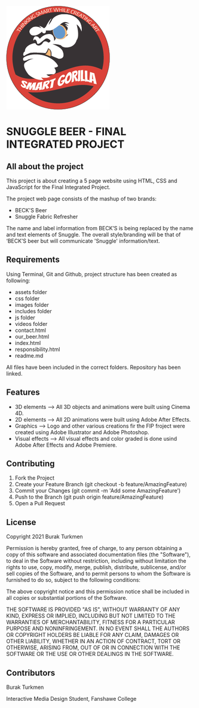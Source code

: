 ![Logo](https://github.com/trieucool274/Do_T_Group10_Bootcamp/blob/main/bootcamp/images/videoLogo.png)

# SNUGGLE BEER - FINAL INTEGRATED PROJECT

## All about the project
This project is about creating a 5 page website using HTML, CSS and JavaScript for the Final Integrated Project.

The project web page consists of the mashup of two brands:
- BECK'S Beer
- Snuggle Fabric Refresher

The name and label information from BECK’S is being replaced by the name and text elements of Snuggle.
The overall style/branding will be that of ‘BECK’S beer but will communicate 'Snuggle' information/text.

## Requirements
Using Terminal, Git and Github, project structure has been created as following:

- assets folder
- css folder
- images folder
- includes folder
- js folder
- videos folder
- contact.html
- our_beer.html
- index.html
- responsibility.html
- readme.md

All files have been included in the correct folders.
Repository has been linked.

## Features
- 3D elements --> All 3D objects and animations were built using Cinema 4D.
- 2D elements --> All 2D animations were built using Adobe After Effects.
- Graphics --> Logo and other various creations fir the FIP froject were created using Adobe Illustrator and Adobe Photoshop.
- Visual effects --> All visual effects and color graded is done usind Adobe After Effects and Adobe Premiere.

## Contributing
1. Fork the Project
2. Create your Feature Branch (git checkout -b feature/AmazingFeature)
3. Commit your Changes (git commit -m 'Add some AmazingFeature')
4. Push to the Branch (git push origin feature/AmazingFeature)
5. Open a Pull Request

## License
Copyright 2021 Burak Turkmen

Permission is hereby granted, free of charge, to any person obtaining a copy of this software and associated documentation files (the "Software"), to deal in the Software without restriction, including without limitation the rights to use, copy, modify, merge, publish, distribute, sublicense, and/or sell copies of the Software, and to permit persons to whom the Software is furnished to do so, subject to the following conditions:

The above copyright notice and this permission notice shall be included in all copies or substantial portions of the Software.

THE SOFTWARE IS PROVIDED "AS IS", WITHOUT WARRANTY OF ANY KIND, EXPRESS OR IMPLIED, INCLUDING BUT NOT LIMITED TO THE WARRANTIES OF MERCHANTABILITY, FITNESS FOR A PARTICULAR PURPOSE AND NONINFRINGEMENT. IN NO EVENT SHALL THE AUTHORS OR COPYRIGHT HOLDERS BE LIABLE FOR ANY CLAIM, DAMAGES OR OTHER LIABILITY, WHETHER IN AN ACTION OF CONTRACT, TORT OR OTHERWISE, ARISING FROM, OUT OF OR IN CONNECTION WITH THE SOFTWARE OR THE USE OR OTHER DEALINGS IN THE SOFTWARE.

## Contributors
Burak Turkmen

Interactive Media Design Student, Fanshawe College
